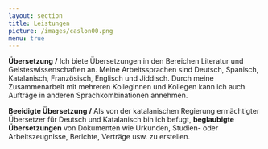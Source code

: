 ```yaml
---
layout: section
title: Leistungen
picture: /images/caslon00.png
menu: true
---
```

<b>Übersetzung /</b> Ich biete Übersetzungen in den Bereichen Literatur und Geisteswissenschaften an. Meine Arbeitssprachen sind Deutsch, Spanisch, Katalanisch, Französisch, Englisch und Jiddisch. Durch meine Zusammenarbeit mit mehreren Kolleginnen und Kollegen kann ich auch Aufträge in anderen Sprachkombinationen annehmen.

<b>Beeidigte Übersetzung /</b> Als von der katalanischen Regierung ermächtigter Übersetzer für Deutsch und Katalanisch bin ich befugt, <b>beglaubigte Übersetzungen</b> von Dokumenten wie Urkunden, Studien- oder Arbeitszeugnisse, Berichte, Verträge usw. zu erstellen.
